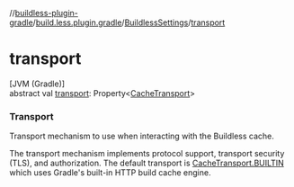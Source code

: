 //[buildless-plugin-gradle](../../../index.md)/[build.less.plugin.gradle](../index.md)/[BuildlessSettings](index.md)/[transport](transport.md)

# transport

[JVM (Gradle)]\
abstract val [transport](transport.md): Property&lt;[CacheTransport](../-cache-transport/index.md)&gt;

###  Transport

Transport mechanism to use when interacting with the Buildless cache.

The transport mechanism implements protocol support, transport security (TLS), and authorization. The default transport is [CacheTransport.BUILTIN](../-cache-transport/-b-u-i-l-t-i-n/index.md) which uses Gradle's built-in HTTP build cache engine.
